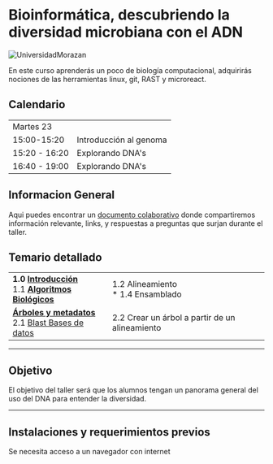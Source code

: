 # Bioinformática, descubriendo la diversidad microbiana con el ADN
![UniversidadMorazan](imagenes/cimat.png)  

En este curso aprenderás un poco de biología computacional, adquirirás nociones de las herramientas linux, git, RAST y microreact.   

  
## Calendario   
  
<table>
    <tr>
        <td>Martes 23       </td> <td></td>
  </tr>  
    <tr><td>                      15:00-15:20              </td>  
      <td> Introducción al genoma </td>
  </tr>
    <tr><td> 15:20 - 16:20 </td>
        <td>Explorando DNA's </td>
       </tr>
          <tr><td> 16:40 - 19:00 </td>
        <td>Explorando DNA's </td>
       </tr>
</table>  
      
    
## Informacion General  
Aqui puedes encontrar un [documento colaborativo](https://etherpad.wikimedia.org/p/CIMAT2024) donde compartiremos información relevante, links, y respuestas a preguntas que surjan durante el taller. 

## Temario detallado  
<table> 
<tr><td> <b> 
1.0 <a href="paginas/linux/introduccion.html"> Introducción </a>  </b> <br>
1.1 <b> <a href="paginas/sesion2/algoritmos.html" >Algoritmos Biológicos </a> </b>  <br></td>
<td>1.2 Alineamiento  <br>
* 1.4 Ensamblado  <br>  
</td>
</tr>

  <tr>
<td>
  <b> <a href="paginas/sesion6/arboles.html">Árboles y metadatos </a> </b> <br>  
  2.1 <a href="paginas/sesion3/basesDatos.html">Blast Bases de datos</a>  <br></td>
 <td>   2.2 Crear un árbol a partir de un alineamiento <br>   </td>
  </tr>
</table>    
     
___         
## Objetivo
El objetivo del taller será que los alumnos tengan un panorama general del uso del DNA para entender la diversidad.  
___  
  
## Instalaciones y requerimientos previos  
Se necesita acceso a un navegador con internet  
